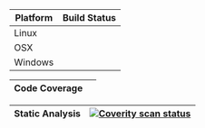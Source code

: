 | Platform | Build Status |
| -------- | ------------ |
| Linux    | |
| OSX      | |
| Windows  | |

| Code Coverage | |
| ------------- | ------------- |

| Static Analysis   |[![Coverity scan status](https://scan.coverity.com/projects/5797/badge.svg)](https://scan.coverity.com/projects/5797) |
| ------------- | ------------- |
